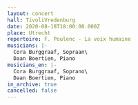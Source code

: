 ```yaml
---
layout: concert
hall: TivoliVredenburg
date: 2020-08-18T18:00:00.000Z
place: Utrecht
repertoire: F. Poulenc - La voix humaine
musicians: |-
  Cora Burggraaf, Sopraan\
  Daan Boertien, Piano
musicians_en: |-
  Cora Burggraaf, Soprano\
  Daan Boertien, Piano
in_archive: true
cancelled: false
---
```

